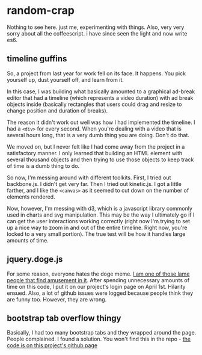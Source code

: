 random-crap
===========

Nothing to see here.  just me, experimenting with things.
Also, very very sorry about all the coffeescript.  i have since seen the light and now write es6.

timeline guffins
----------------
So, a project from last year for work fell on its face.  It happens.  You pick yourself up, dust yourself off, and learn from it.

In this case, I was building what basically amounted to a graphical ad-break editor that had a timeline (which represents a video duration) with ad break objects inside (basically rectangles that users could drag and resize to change position and duration of breaks).

The reason it didn't work out well was how I had implemented the timeline.  I had a `<div>` for every second.  When you're dealing with a video that is several hours long, that is a very dumb thing you are doing.  Don't do that.

We moved on, but I never felt like I had come away from the project in a satisfactory manner.  I only learned that building an HTML element with several thousand objects and then trying to use those objects to keep track of time is a dumb thing to do.

So now, I'm messing around with different toolkits.  First, I tried out backbone.js.  I didn't get very far.  Then I tried out kinetic.js.  I got a little farther, and I like the `<canvas>` as it seemed to cut down on the number of elements rendered.

Now, however, I'm messing with d3, which is a javascript library commonly used in charts and svg manipulation.  This may be the way I ultimately go if I can get the user interactions working correctly (right now I'm trying to set up a nice way to zoom in and out of the entire timeline.  Right now, you're locked to a very small portion).  The true test will be how it handles large amounts of time.

jquery.doge.js
--------------
For some reason, everyone hates the doge meme.  [I am one of those lame people that find amusement in it](http://gaberankin.github.io/random-crap/doge.html).  After spending unnecessary amounts of time on this code, I put it on our project's login page on April 1st.  Hilarity ensued.  Also, a lot of github issues were logged because people think they are funny too.  However, they are wrong.

bootstrap tab overflow thingy
-----------------------------
Basically, I had too many bootstrap tabs and they wrapped around the page.  People complained.  I found a solution.  You won't find this in the repo - [the code is on this project's github page](http://gaberankin.github.io/random-crap/too-many-bootstrap-tabs.html)
